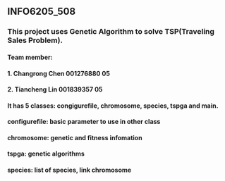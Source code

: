 ## INFO6205_508

### This project uses Genetic Algorithm to solve TSP(Traveling Sales Problem).

#### Team member:
#### 1. Changrong Chen 001276880 05
####             2. Tiancheng Lin 001839357 05

#### It has 5 classes: congigurefile, chromosome, species, tspga and main.
#### configurefile: basic parameter to use in other class
#### chromosome: genetic and fitness infomation
#### tspga: genetic algorithms
#### species: list of species, link chromosome

